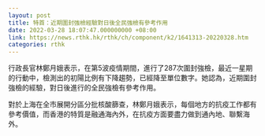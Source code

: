 ```yaml
---
layout: post
title: 特首：近期圍封強檢經驗對日後全民強檢有參考作用
date: 2022-03-28 18:07:47.000000000 +08:00
link: https://news.rthk.hk/rthk/ch/component/k2/1641313-20220328.htm
categories: rthk
---
```


行政長官林鄭月娥表示，在第5波疫情期間，進行了287次圍封強檢，最近一星期的行動中，檢測出的初陽比例有下降趨勢，已經降至單位數字。她認為，近期圍封強檢的經驗，對日後進行的全民強檢有參考作用。

對於上海在全市展開分區分批核酸篩查，林鄭月娥表示，每個地方的抗疫工作都有參考價值，而香港的特質是融通海內外，在抗疫方面要盡力做到通內地、聯繫海外。
